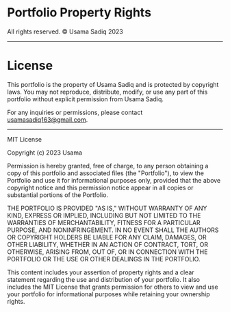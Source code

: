 # Portfolio Property Rights

All rights reserved. © Usama Sadiq 2023

---

# License

This portfolio is the property of Usama Sadiq and is protected by copyright laws. You may not reproduce, distribute, modify, or use any part of this portfolio without explicit permission from Usama Sadiq.

For any inquiries or permissions, please contact usamasadiq163@gmail.com.

---

MIT License

Copyright (c) 2023 Usama

Permission is hereby granted, free of charge, to any person obtaining a copy of this portfolio and associated files (the "Portfolio"), to view the Portfolio and use it for informational purposes only, provided that the above copyright notice and this permission notice appear in all copies or substantial portions of the Portfolio.

THE PORTFOLIO IS PROVIDED "AS IS," WITHOUT WARRANTY OF ANY KIND, EXPRESS OR IMPLIED, INCLUDING BUT NOT LIMITED TO THE WARRANTIES OF MERCHANTABILITY, FITNESS FOR A PARTICULAR PURPOSE, AND NONINFRINGEMENT. IN NO EVENT SHALL THE AUTHORS OR COPYRIGHT HOLDERS BE LIABLE FOR ANY CLAIM, DAMAGES, OR OTHER LIABILITY, WHETHER IN AN ACTION OF CONTRACT, TORT, OR OTHERWISE, ARISING FROM, OUT OF, OR IN CONNECTION WITH THE PORTFOLIO OR THE USE OR OTHER DEALINGS IN THE PORTFOLIO.

This content includes your assertion of property rights and a clear statement regarding the use and distribution of your portfolio. It also includes the MIT License that grants permission for others to view and use your portfolio for informational purposes while retaining your ownership rights.